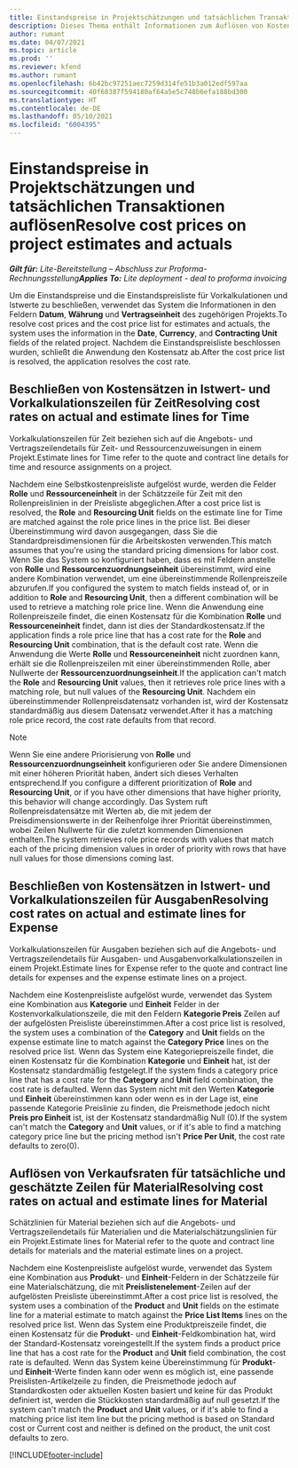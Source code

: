 ```yaml
---
title: Einstandspreise in Projektschätzungen und tatsächlichen Transaktionen auflösen
description: Dieses Thema enthält Informationen zum Auflösen von Kostenpreisen anhand von Projektschätzungen und Istdaten.
author: rumant
ms.date: 04/07/2021
ms.topic: article
ms.prod: ''
ms.reviewer: kfend
ms.author: rumant
ms.openlocfilehash: 6b42bc97251aec7259d314fe51b3a012edf597aa
ms.sourcegitcommit: 40f68387f594180af64a5e5c748b6efa188bd300
ms.translationtype: HT
ms.contentlocale: de-DE
ms.lasthandoff: 05/10/2021
ms.locfileid: "6004395"
---
```

# <a name="resolve-cost-prices-on-project-estimates-and-actuals"></a><span data-ttu-id="8ef80-103">Einstandspreise in Projektschätzungen und tatsächlichen Transaktionen auflösen</span><span class="sxs-lookup"><span data-stu-id="8ef80-103">Resolve cost prices on project estimates and actuals</span></span> 

<span data-ttu-id="8ef80-104">_**Gilt für:** Lite-Bereitstellung – Abschluss zur Proforma-Rechnungsstellung_</span><span class="sxs-lookup"><span data-stu-id="8ef80-104">_**Applies To:** Lite deployment - deal to proforma invoicing_</span></span>

<span data-ttu-id="8ef80-105">Um die Einstandspreise und die Einstandspreisliste für Vorkalkulationen und Istwerte zu beschließen, verwendet das System die Informationen in den Feldern **Datum**, **Währung** und **Vertragseinheit** des zugehörigen Projekts.</span><span class="sxs-lookup"><span data-stu-id="8ef80-105">To resolve cost prices and the cost price list for estimates and actuals, the system uses the information in the **Date**, **Currency**, and **Contracting Unit** fields of the related project.</span></span> <span data-ttu-id="8ef80-106">Nachdem die Einstandspreisliste beschlossen wurden, schließt die Anwendung den Kostensatz ab.</span><span class="sxs-lookup"><span data-stu-id="8ef80-106">After the cost price list is resolved, the application resolves the cost rate.</span></span>

## <a name="resolving-cost-rates-on-actual-and-estimate-lines-for-time"></a><span data-ttu-id="8ef80-107">Beschließen von Kostensätzen in Istwert- und Vorkalkulationszeilen für Zeit</span><span class="sxs-lookup"><span data-stu-id="8ef80-107">Resolving cost rates on actual and estimate lines for Time</span></span>

<span data-ttu-id="8ef80-108">Vorkalkulationszeilen für Zeit beziehen sich auf die Angebots- und Vertragszeilendetails für Zeit- und Ressourcenzuweisungen in einem Projekt.</span><span class="sxs-lookup"><span data-stu-id="8ef80-108">Estimate lines for Time refer to the quote and contract line details for time and resource assignments on a project.</span></span>

<span data-ttu-id="8ef80-109">Nachdem eine Selbstkostenpreisliste aufgelöst wurde, werden die Felder **Rolle** und **Ressourceneinheit** in der Schätzzeile für Zeit mit den Rollenpreislinien in der Preisliste abgeglichen.</span><span class="sxs-lookup"><span data-stu-id="8ef80-109">After a cost price list is resolved, the **Role** and **Resourcing Unit** fields on the estimate line for Time are matched against the role price lines in the price list.</span></span> <span data-ttu-id="8ef80-110">Bei dieser Übereinstimmung wird davon ausgegangen, dass Sie die Standardpreisdimensionen für die Arbeitskosten verwenden.</span><span class="sxs-lookup"><span data-stu-id="8ef80-110">This match assumes that you're using the standard pricing dimensions for labor cost.</span></span> <span data-ttu-id="8ef80-111">Wenn Sie das System so konfiguriert haben, dass es mit Feldern anstelle von **Rolle** und **Ressourcenzuordnungseinheit** übereinstimmt, wird eine andere Kombination verwendet, um eine übereinstimmende Rollenpreiszeile abzurufen.</span><span class="sxs-lookup"><span data-stu-id="8ef80-111">If you configured the system to match fields instead of, or in addition to **Role** and **Resourcing Unit**, then a different combination will be used to retrieve a matching role price line.</span></span> <span data-ttu-id="8ef80-112">Wenn die Anwendung eine Rollenpreiszeile findet, die einen Kostensatz für die Kombination **Rolle** und **Ressourceneinheit** findet, dann ist dies der Standardkostensatz.</span><span class="sxs-lookup"><span data-stu-id="8ef80-112">If the application finds a role price line that has a cost rate for the **Role** and **Resourcing Unit** combination, that is the default cost rate.</span></span> <span data-ttu-id="8ef80-113">Wenn die Anwendung die Werte **Rolle** und **Ressourceneinheit** nicht zuordnen kann, erhält sie die Rollenpreiszeilen mit einer übereinstimmenden Rolle, aber Nullwerte der **Ressourcenzuordnungseinheit**.</span><span class="sxs-lookup"><span data-stu-id="8ef80-113">If the application can't match the **Role** and **Resourcing Unit** values, then it retrieves role price lines with a matching role, but null values of the **Resourcing Unit**.</span></span> <span data-ttu-id="8ef80-114">Nachdem ein übereinstimmender Rollenpreisdatensatz vorhanden ist, wird der Kostensatz standardmäßig aus diesem Datensatz verwendet.</span><span class="sxs-lookup"><span data-stu-id="8ef80-114">After it has a matching role price record, the cost rate defaults from that record.</span></span> 

> [!NOTE]
> <span data-ttu-id="8ef80-115">Wenn Sie eine andere Priorisierung von **Rolle** und **Ressourcenzuordnungseinheit** konfigurieren oder Sie andere Dimensionen mit einer höheren Priorität haben, ändert sich dieses Verhalten entsprechend.</span><span class="sxs-lookup"><span data-stu-id="8ef80-115">If you configure a different prioritization of **Role** and **Resourcing Unit**, or if you have other dimensions that have higher priority, this behavior will change accordingly.</span></span> <span data-ttu-id="8ef80-116">Das System ruft Rollenpreisdatensätze mit Werten ab, die mit jedem der Preisdimensionswerte in der Reihenfolge ihrer Priorität übereinstimmen, wobei Zeilen Nullwerte für die zuletzt kommenden Dimensionen enthalten.</span><span class="sxs-lookup"><span data-stu-id="8ef80-116">The system retrieves role price records with values that match each of the pricing dimension values in order of priority with rows that have null values for those dimensions coming last.</span></span>

## <a name="resolving-cost-rates-on-actual-and-estimate-lines-for-expense"></a><span data-ttu-id="8ef80-117">Beschließen von Kostensätzen in Istwert- und Vorkalkulationszeilen für Ausgaben</span><span class="sxs-lookup"><span data-stu-id="8ef80-117">Resolving cost rates on actual and estimate lines for Expense</span></span>

<span data-ttu-id="8ef80-118">Vorkalkulationszeilen für Ausgaben beziehen sich auf die Angebots- und Vertragszeilendetails für Ausgaben- und Ausgabenvorkalkulationszeilen in einem Projekt.</span><span class="sxs-lookup"><span data-stu-id="8ef80-118">Estimate lines for Expense refer to the quote and contract line details for expenses and the expense estimate lines on a project.</span></span>

<span data-ttu-id="8ef80-119">Nachdem eine Kostenpreisliste aufgelöst wurde, verwendet das System eine Kombination aus **Kategorie** und **Einheit** Felder in der Kostenvorkalkulationszeile, die mit den Feldern **Kategorie Preis** Zeilen auf der aufgelösten Preisliste übereinstimmen.</span><span class="sxs-lookup"><span data-stu-id="8ef80-119">After a cost price list is resolved, the system uses a combination of the **Category** and **Unit** fields on the expense estimate line to match against the **Category Price** lines on the resolved price list.</span></span> <span data-ttu-id="8ef80-120">Wenn das System eine Kategoriepreiszeile findet, die einen Kostensatz für die Kombination **Kategorie** und **Einheit** hat, ist der Kostensatz standardmäßig festgelegt.</span><span class="sxs-lookup"><span data-stu-id="8ef80-120">If the system finds a category price line that has a cost rate for the **Category** and **Unit** field combination, the cost rate is defaulted.</span></span> <span data-ttu-id="8ef80-121">Wenn das System nicht mit den Werten **Kategorie** und **Einheit** übereinstimmen kann oder wenn es in der Lage ist, eine passende Kategorie Preislinie zu finden, die Preismethode jedoch nicht **Preis pro Einheit** ist, ist der Kostensatz standardmäßig Null (0).</span><span class="sxs-lookup"><span data-stu-id="8ef80-121">If the system can't match the **Category** and **Unit** values, or if it's able to find a matching category price line but the pricing method isn't **Price Per Unit**, the cost rate defaults to zero(0).</span></span>

## <a name="resolving-cost-rates-on-actual-and-estimate-lines-for-material"></a><span data-ttu-id="8ef80-122">Auflösen von Verkaufsraten für tatsächliche und geschätzte Zeilen für Material</span><span class="sxs-lookup"><span data-stu-id="8ef80-122">Resolving cost rates on actual and estimate lines for Material</span></span>

<span data-ttu-id="8ef80-123">Schätzlinien für Material beziehen sich auf die Angebots- und Vertragszeilendetails für Materialien und die Materialschätzungslinien für ein Projekt.</span><span class="sxs-lookup"><span data-stu-id="8ef80-123">Estimate lines for Material refer to the quote and contract line details for materials and the material estimate lines on a project.</span></span>

<span data-ttu-id="8ef80-124">Nachdem eine Kostenpreisliste aufgelöst wurde, verwendet das System eine Kombination aus **Produkt**- und **Einheit**-Feldern in der Schätzzeile für eine Materialschätzung, die mit **Preislistenelement**-Zeilen auf der aufgelösten Preisliste übereinstimmt.</span><span class="sxs-lookup"><span data-stu-id="8ef80-124">After a cost price list is resolved, the system uses a combination of the **Product** and **Unit** fields on the estimate line for a material estimate to match against the **Price List Items** lines on the resolved price list.</span></span> <span data-ttu-id="8ef80-125">Wenn das System eine Produktpreiszeile findet, die einen Kostensatz für die **Produkt**- und **Einheit**-Feldkombination hat, wird der Standard-Kostensatz voreingestellt.</span><span class="sxs-lookup"><span data-stu-id="8ef80-125">If the system finds a product price line that has a cost rate for the **Product** and **Unit** field combination, the cost rate is defaulted.</span></span> <span data-ttu-id="8ef80-126">Wenn das System keine Übereinstimmung für **Produkt**- und **Einheit**-Werte finden kann oder wenn es möglich ist, eine passende Preislisten-Artikelzeile zu finden, die Preismethode jedoch auf Standardkosten oder aktuellen Kosten basiert und keine für das Produkt definiert ist, werden die Stückkosten standardmäßig auf null gesetzt.</span><span class="sxs-lookup"><span data-stu-id="8ef80-126">If the system can't match the **Product** and **Unit** values, or if it's able to find a matching price list item line but the pricing method is based on Standard cost or Current cost and neither is defined on the product, the unit cost defaults to zero.</span></span>


[!INCLUDE[footer-include](../../includes/footer-banner.md)]
